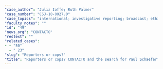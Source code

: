 ```yaml
---
"case_author": "Julia Ioffe; Ruth Palmer"
"case_number": "CSJ-10-0027.0"
"case_topics": "international; investigative reporting; broadcast; ethics"
"faculty_notes": ""
"id": "49"
"news_org": "CONTACTO"
"redtext": ""
"related_cases":
- - "50"
  - " 23"
"slug": "Reporters or cops?"
"title": "Reporters or cops? CONTACTO and the search for Paul Schaefer"
---
```

